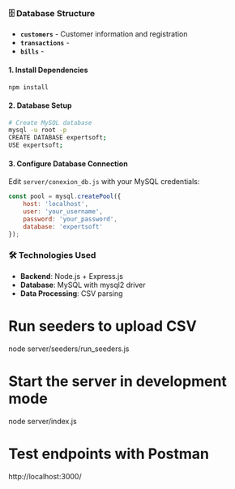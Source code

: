 ### 🗄️ Database Structure

- **`customers`** - Customer information and registration
- **`transactions`** - 
- **`bills`** - 

#### 1. Install Dependencies
```bash
npm install
```

#### 2. Database Setup
```bash
# Create MySQL database
mysql -u root -p
CREATE DATABASE expertsoft;
USE expertsoft;
```

#### 3. Configure Database Connection
Edit `server/conexion_db.js` with your MySQL credentials:
```javascript
const pool = mysql.createPool({
    host: 'localhost',
    user: 'your_username',
    password: 'your_password',
    database: 'expertsoft'
});
```

### 🛠️ Technologies Used

- **Backend**: Node.js + Express.js
- **Database**: MySQL with mysql2 driver
- **Data Processing**: CSV parsing


# Run seeders to upload CSV
node server/seeders/run_seeders.js

# Start the server in development mode
node server/index.js

# Test endpoints with Postman
http://localhost:3000/<endpoint>